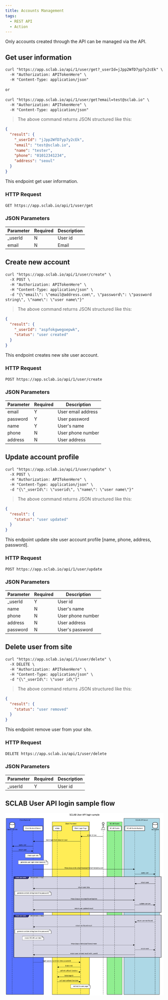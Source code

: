 ```yaml
---
title: Accounts Management
tags:
  - REST API
  - Action
---
```


Only accounts created through the API can be managed via the API.

## Get user information

```shell
curl "https://app.sclab.io/api/1/user/get?_userId=jJpp2WfD7yp7y2cEk" \
  -H "Authorization: APITokenHere" \
  -H "Content-Type: application/json"

or
  
curl "https://app.sclab.io/api/1/user/get?email=test@sclab.io" \
  -H "Authorization: APITokenHere" \
  -H "Content-Type: application/json"
```

> The above command returns JSON structured like this:

```json
{
  "result": {
    "_userId": "jJpp2WfD7yp7y2cEk",
    "email": "test@sclab.io",
    "name": "tester",
    "phone": "01012341234",
    "address": "seoul"
  }
}
```

This endpoint get user information.

### HTTP Request

`GET https://app.sclab.io/api/1/user/get`

### JSON Parameters

Parameter | Required | Description
-- | -- | -- |
_userId | N | User id
email | N | Email

## Create new account

```shell
curl "https://app.sclab.io/api/1/user/create" \
  -X POST \
  -H "Authorization: APITokenHere" \
  -H "Content-Type: application/json" \
  -d "{\"email\": \"email@address.com\", \"password\": \"password string\", \"name\": \"user name\"}"
```

> The above command returns JSON structured like this:

```json
{
  "result": {
    "_userId": "aspfokgwegoepwk",
    "status": "user created"
  }
}
```

This endpoint creates new site user account.

### HTTP Request

`POST https://app.sclab.io/api/1/user/create`

### JSON Parameters

Parameter | Required | Description 
-- | -- | -- | 
email | Y | User email address
password | Y | User password
name | Y | User's name
phone | N | User phone number
address | N | User address

## Update account profile

```shell
curl "https://app.sclab.io/api/1/user/update" \
  -X POST \
  -H "Authorization: APITokenHere" \
  -H "Content-Type: application/json" \
  -d "{\"_userId\": \"userid\", \"name\": \"user name\"}"
```

> The above command returns JSON structured like this:

```json
{
  "result": {
    "status": "user updated"
  }
}
```

This endpoint update site user account profile [name, phone, address, password].

### HTTP Request

`POST https://app.sclab.io/api/1/user/update`

### JSON Parameters

Parameter | Required | Description
-- | -- | -- |
_userId | Y | User id
name | N | User's name
phone | N | User phone number
address | N | User address
password | N | User's password


## Delete user from site

```shell
curl "https://app.sclab.io/api/1/user/delete" \
  -X DELETE \
  -H "Authorization: APITokenHere" \
  -H "Content-Type: application/json" \
  -d "{\"_userId\": \"user id\"}"
```

> The above command returns JSON structured like this:

```json
{
  "result": {
    "status": "user removed"
  }
}
```

This endpoint remove user from your site.

### HTTP Request

`DELETE https://app.sclab.io/api/1/user/delete`

### JSON Parameters

Parameter | Required | Description
-- | -- | -- |
_userId | Y | User id

## SCLAB User API login sample flow
![SCLAB User API login sample flow](./user_api_login_sample.png)